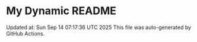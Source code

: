 # My Dynamic README
Updated at: Sun Sep 14 07:17:36 UTC 2025
This file was auto-generated by GitHub Actions.
